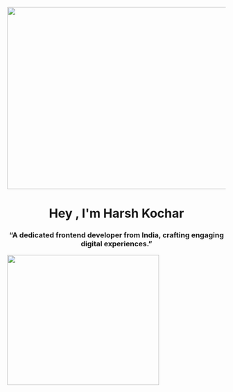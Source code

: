 <img align="center" src="https://i.redd.it/n91yji2yz6yb1.gif" width="900" height="420" frameBorder="0" class="giphy-embed" allowFullScreen></img>
<h1 align="center">Hey , I'm Harsh Kochar</h1>
<h3 align="center">“A dedicated frontend developer from India, crafting engaging digital experiences.”</h3>
<img align="center" src="https://giffiles.alphacoders.com/215/215911.gif" width="480" height="270" style="object-fit: cover; width: 350px;height: 300px;" frameBorder="0" class="giphy-embed" ></img>


